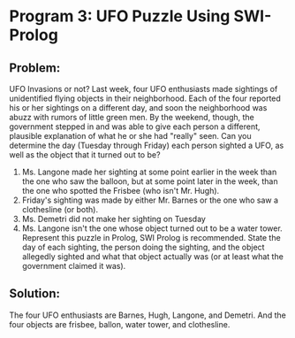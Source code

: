 # Program 3: UFO Puzzle Using SWI-Prolog

## Problem:
 UFO Invasions or not? Last week, four UFO enthusiasts made sightings of unidentified flying objects in their neighborhood. Each of the four reported his or her sightings on a different day, and soon the neighborhood was abuzz with rumors of little green men. By the weekend, though, the government stepped in and was able to give each person a different, plausible explanation of what he or she had "really" seen. Can you determine the day (Tuesday through Friday) each person sighted a UFO, as well as the object that it turned out to be?
  1. Ms. Langone made her sighting at some point earlier in the week than the one who saw the balloon, but at some point later in the week, than the one who spotted the Frisbee (who isn't Mr. Hugh).
  2. Friday's sighting was made by either Mr. Barnes or the one who saw a clothesline (or both).
  3. Ms. Demetri did not make her sighting on Tuesday
  4. Ms. Langone isn't the one whose object turned out to be a water tower.
 Represent this puzzle in Prolog, SWI Prolog is recommended. State the day of each sighting, the person doing the sighting, and the object allegedly sighted and what that object actually was (or at least what the government claimed it was).

## Solution: 
 The four UFO enthusiasts are Barnes, Hugh, Langone, and Demetri. And the four objects are frisbee, ballon, water tower, and clothesline.